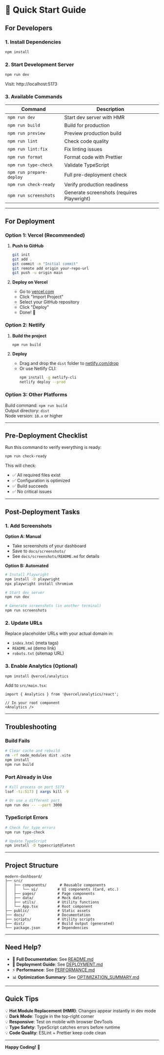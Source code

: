 # 🚀 Quick Start Guide

## For Developers

### 1. Install Dependencies
```bash
npm install
```

### 2. Start Development Server
```bash
npm run dev
```

Visit: http://localhost:5173

### 3. Available Commands

| Command | Description |
|---------|-------------|
| `npm run dev` | Start dev server with HMR |
| `npm run build` | Build for production |
| `npm run preview` | Preview production build |
| `npm run lint` | Check code quality |
| `npm run lint:fix` | Fix linting issues |
| `npm run format` | Format code with Prettier |
| `npm run type-check` | Validate TypeScript |
| `npm run prepare-deploy` | Full pre-deployment check |
| `npm run check-ready` | Verify production readiness |
| `npm run screenshots` | Generate screenshots (requires Playwright) |

---

## For Deployment

### Option 1: Vercel (Recommended)

1. **Push to GitHub**
   ```bash
   git init
   git add .
   git commit -m "Initial commit"
   git remote add origin your-repo-url
   git push -u origin main
   ```

2. **Deploy on Vercel**
   - Go to [vercel.com](https://vercel.com)
   - Click "Import Project"
   - Select your GitHub repository
   - Click "Deploy"
   - Done! 🎉

### Option 2: Netlify

1. **Build the project**
   ```bash
   npm run build
   ```

2. **Deploy**
   - Drag and drop the `dist` folder to [netlify.com/drop](https://app.netlify.com/drop)
   - Or use Netlify CLI:
     ```bash
     npm install -g netlify-cli
     netlify deploy --prod
     ```

### Option 3: Other Platforms

Build command: `npm run build`  
Output directory: `dist`  
Node version: `18.x` or higher

---

## Pre-Deployment Checklist

Run this command to verify everything is ready:
```bash
npm run check-ready
```

This will check:
- ✅ All required files exist
- ✅ Configuration is optimized
- ✅ Build succeeds
- ✅ No critical issues

---

## Post-Deployment Tasks

### 1. Add Screenshots

**Option A: Manual**
- Take screenshots of your dashboard
- Save to `docs/screenshots/`
- See `docs/screenshots/README.md` for details

**Option B: Automated**
```bash
# Install Playwright
npm install -D playwright
npx playwright install chromium

# Start dev server
npm run dev

# Generate screenshots (in another terminal)
npm run screenshots
```

### 2. Update URLs

Replace placeholder URLs with your actual domain in:
- `index.html` (meta tags)
- `README.md` (demo link)
- `robots.txt` (sitemap URL)

### 3. Enable Analytics (Optional)

```bash
npm install @vercel/analytics
```

Add to `src/main.tsx`:
```tsx
import { Analytics } from '@vercel/analytics/react';

// In your root component
<Analytics />
```

---

## Troubleshooting

### Build Fails
```bash
# Clear cache and rebuild
rm -rf node_modules dist .vite
npm install
npm run build
```

### Port Already in Use
```bash
# Kill process on port 5173
lsof -ti:5173 | xargs kill -9

# Or use a different port
npm run dev -- --port 3000
```

### TypeScript Errors
```bash
# Check for type errors
npm run type-check

# Update TypeScript
npm install -D typescript@latest
```

---

## Project Structure

```
modern-dashboard/
├── src/
│   ├── components/      # Reusable components
│   │   └── ui/         # UI components (Card, etc.)
│   ├── pages/          # Page components
│   ├── data/           # Mock data
│   ├── utils/          # Utility functions
│   └── App.tsx         # Root component
├── public/             # Static assets
├── docs/               # Documentation
├── scripts/            # Utility scripts
├── dist/               # Build output (generated)
└── package.json        # Dependencies
```

---

## Need Help?

- 📖 **Full Documentation**: See [README.md](README.md)
- 🚀 **Deployment Guide**: See [DEPLOYMENT.md](DEPLOYMENT.md)
- ⚡ **Performance**: See [PERFORMANCE.md](PERFORMANCE.md)
- 📊 **Optimization Summary**: See [OPTIMIZATION_SUMMARY.md](OPTIMIZATION_SUMMARY.md)

---

## Quick Tips

💡 **Hot Module Replacement (HMR)**: Changes appear instantly in dev mode  
💡 **Dark Mode**: Toggle in the top-right corner  
💡 **Responsive**: Test on mobile with browser DevTools  
💡 **Type Safety**: TypeScript catches errors before runtime  
💡 **Code Quality**: ESLint + Prettier keep code clean  

---

**Happy Coding!** 🎉
